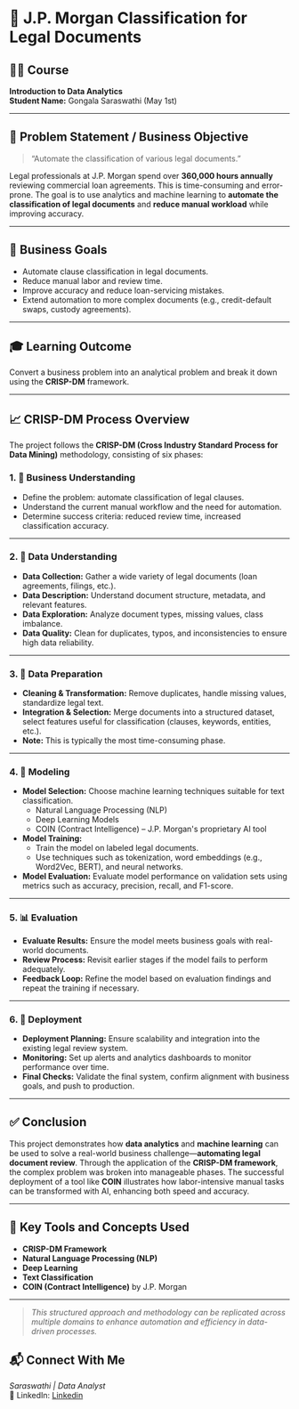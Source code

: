 # 📄 J.P. Morgan Classification for Legal Documents

## 🧑‍🏫 Course
**Introduction to Data Analytics**  
**Student Name:** Gongala Saraswathi (May 1st)

---

## 🧠 Problem Statement / Business Objective

> “Automate the classification of various legal documents.”

Legal professionals at J.P. Morgan spend over **360,000 hours annually** reviewing commercial loan agreements. This is time-consuming and error-prone. The goal is to use analytics and machine learning to **automate the classification of legal documents** and **reduce manual workload** while improving accuracy.

---

## 🎯 Business Goals

- Automate clause classification in legal documents.
- Reduce manual labor and review time.
- Improve accuracy and reduce loan-servicing mistakes.
- Extend automation to more complex documents (e.g., credit-default swaps, custody agreements).

---

## 🎓 Learning Outcome

Convert a business problem into an analytical problem and break it down using the **CRISP-DM** framework.

---

## 📈 CRISP-DM Process Overview

The project follows the **CRISP-DM (Cross Industry Standard Process for Data Mining)** methodology, consisting of six phases:

### 1. 🏢 Business Understanding

- Define the problem: automate classification of legal clauses.
- Understand the current manual workflow and the need for automation.
- Determine success criteria: reduced review time, increased classification accuracy.

---

### 2. 📂 Data Understanding

- **Data Collection:** Gather a wide variety of legal documents (loan agreements, filings, etc.).
- **Data Description:** Understand document structure, metadata, and relevant features.
- **Data Exploration:** Analyze document types, missing values, class imbalance.
- **Data Quality:** Clean for duplicates, typos, and inconsistencies to ensure high data reliability.

---

### 3. 🧹 Data Preparation

- **Cleaning & Transformation:** Remove duplicates, handle missing values, standardize legal text.
- **Integration & Selection:** Merge documents into a structured dataset, select features useful for classification (clauses, keywords, entities, etc.).
- **Note:** This is typically the most time-consuming phase.

---

### 4. 🤖 Modeling

- **Model Selection:** Choose machine learning techniques suitable for text classification.
  - Natural Language Processing (NLP)
  - Deep Learning Models
  - COIN (Contract Intelligence) – J.P. Morgan's proprietary AI tool
- **Model Training:**
  - Train the model on labeled legal documents.
  - Use techniques such as tokenization, word embeddings (e.g., Word2Vec, BERT), and neural networks.
- **Model Evaluation:** Evaluate model performance on validation sets using metrics such as accuracy, precision, recall, and F1-score.

---

### 5. 📊 Evaluation

- **Evaluate Results:** Ensure the model meets business goals with real-world documents.
- **Review Process:** Revisit earlier stages if the model fails to perform adequately.
- **Feedback Loop:** Refine the model based on evaluation findings and repeat the training if necessary.

---

### 6. 🚀 Deployment

- **Deployment Planning:** Ensure scalability and integration into the existing legal review system.
- **Monitoring:** Set up alerts and analytics dashboards to monitor performance over time.
- **Final Checks:** Validate the final system, confirm alignment with business goals, and push to production.

---

## ✅ Conclusion

This project demonstrates how **data analytics** and **machine learning** can be used to solve a real-world business challenge—**automating legal document review**. Through the application of the **CRISP-DM framework**, the complex problem was broken into manageable phases. The successful deployment of a tool like **COIN** illustrates how labor-intensive manual tasks can be transformed with AI, enhancing both speed and accuracy.

---

## 📌 Key Tools and Concepts Used

- **CRISP-DM Framework**
- **Natural Language Processing (NLP)**
- **Deep Learning**
- **Text Classification**
- **COIN (Contract Intelligence)** by J.P. Morgan

---

> *This structured approach and methodology can be replicated across multiple domains to enhance automation and efficiency in data-driven processes.*

## 📬 Connect With Me
*Saraswathi | Data Analyst*  
🔗 LinkedIn: [Linkedin](https://www.linkedin.com/in/saraswathi-gongala-6249a9137/)
